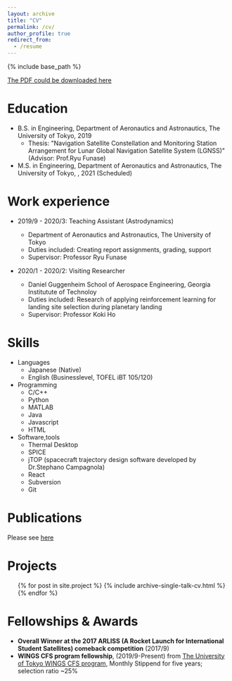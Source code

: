 ```yaml
---
layout: archive
title: "CV"
permalink: /cv/
author_profile: true
redirect_from:
  - /resume
---
```


{% include base_path %}

[The PDF could be downloaded here](/files/iiyama_keidai-CV.pdf)

Education
======
* B.S. in Engineering, Department of Aeronautics and Astronautics, The University of Tokyo, 2019 
  * Thesis: "Navigation Satellite Constellation and Monitoring Station Arrangement for Lunar Global Navigation Satellite System (LGNSS)" (Advisor: Prof.Ryu Funase)
* M.S. in Engineering, Department of Aeronautics and Astronautics, The University of Tokyo, , 2021 (Scheduled)

Work experience
======
* 2019/9 - 2020/3: Teaching Assistant (Astrodynamics)
  * Department of Aeronautics and Astronautics, The University of Tokyo
  * Duties included: Creating report assignments, grading, support
  * Supervisor: Professor Ryu Funase

* 2020/1 - 2020/2: Visiting Researcher
  * Daniel Guggenheim School of Aerospace Engineering, Georgia Institutute of Technoloy
  * Duties included: Research of applying reinforcement learning for landing site selection during planetary landing 
  * Supervisor: Professor Koki Ho
  
Skills
======
* Languages
  * Japanese (Native)
  * English (Businesslevel, TOFEL iBT 105/120)
* Programming
  * C/C++
  * Python
  * MATLAB
  * Java
  * Javascript
  * HTML
* Software,tools
  * Thermal Desktop
  * SPICE 
  * jTOP (spacecraft trajectory design software developed by Dr.Stephano Campagnola)
  * React
  * Subversion
  * Git

Publications
======
Please see [here](/publications/)
  
Projects
======
  <ul>{% for post in site.project %}
    {% include archive-single-talk-cv.html %}
  {% endfor %}</ul>
  
  
Fellowships & Awards
======
* **Overall Winner at the 2017 ARLISS (A Rocket Launch for International Student Satellites) comeback competition** (2017/9)
* **WINGS CFS program fellowship**, (2019/9-Present) from [The University of Tokyo WINGS CFS program](http://cfs.t.u-tokyo.ac.jp/), Monthly Stippend for five years; selection ratio ~25%

